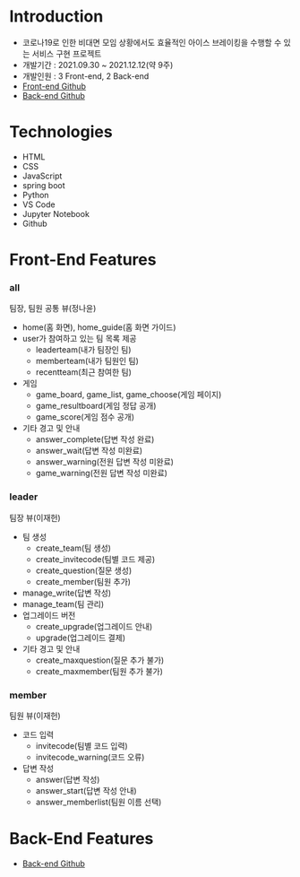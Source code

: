 # Introduction

* 코로나19로 인한 비대면 모임 상황에서도 효율적인 아이스 브레이킹을 수행할 수 있는 서비스 구현 프로젝트
* 개발기간 : 2021.09.30 ~ 2021.12.12(약 9주)
* 개발인원 : 3 Front-end, 2 Back-end
* [Front-end Github](https://github.com/Ice-Breaking-Web-App/front-end)
* [Back-end Github](https://github.com/Ice-Breaking-Web-App/spring-boot-server)

# Technologies

* HTML
* CSS
* JavaScript
* spring boot
* Python
* VS Code
* Jupyter Notebook
* Github

# Front-End Features
### all
   팀장, 팀원 공통 뷰(정나윤)
   - home(홈 화면), home_guide(홈 화면 가이드)
   - user가 참여하고 있는 팀 목록 제공 
     - leaderteam(내가 팀장인 팀)
     - memberteam(내가 팀원인 팀)
     - recentteam(최근 참여한 팀)
   - 게임
     - game_board, game_list, game_choose(게임 페이지)
     - game_resultboard(게임 정답 공개)
     - game_score(게임 점수 공개)
   - 기타 경고 및 안내
     - answer_complete(답변 작성 완료)
     - answer_wait(답변 작성 미완료)
     - answer_warning(전원 답변 작성 미완료)
     - game_warning(전원 답변 작성 미완료)
   
### leader
   팀장 뷰(이재헌)
   - 팀 생성
     - create_team(팀 생성)
     - create_invitecode(팀별 코드 제공)
     - create_question(질문 생성)
     - create_member(팀원 추가)
   - manage_write(답변 작성)
   - manage_team(팀 관리)
   - 업그레이드 버전
     - create_upgrade(업그레이드 안내)
     - upgrade(업그레이드 결제)
   - 기타 경고 및 안내
     - create_maxquestion(질문 추가 불가)
     - create_maxmember(팀원 추가 불가)
   
### member
   팀원 뷰(이재헌)
   - 코드 입력
      - invitecode(팀별 코드 입력)
      - invitecode_warning(코드 오류)
   - 답변 작성
      - answer(답변 작성)
      - answer_start(답변 작성 안내)
      - answer_memberlist(팀원 이름 선택)

# Back-End Features

* [Back-end Github](https://github.com/Ice-Breaking-Web-App/spring-boot-server)
